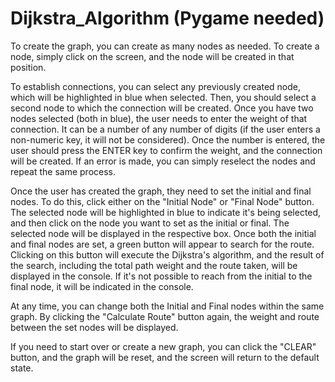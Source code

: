 # Dijkstra_Algorithm (Pygame needed)
To create the graph, you can create as many nodes as needed. To create a node, simply click on the screen, and the node will be created in that position.

To establish connections, you can select any previously created node, which will be highlighted in blue when selected. Then, you should select a second node to which the connection will be created. Once you have two nodes selected (both in blue), the user needs to enter the weight of that connection. It can be a number of any number of digits (if the user enters a non-numeric key, it will not be considered). Once the number is entered, the user should press the ENTER key to confirm the weight, and the connection will be created. If an error is made, you can simply reselect the nodes and repeat the same process.

Once the user has created the graph, they need to set the initial and final nodes. To do this, click either on the "Initial Node" or "Final Node" button. The selected node will be highlighted in blue to indicate it's being selected, and then click on the node you want to set as the initial or final. The selected node will be displayed in the respective box. Once both the initial and final nodes are set, a green button will appear to search for the route. Clicking on this button will execute the Dijkstra's algorithm, and the result of the search, including the total path weight and the route taken, will be displayed in the console. If it's not possible to reach from the initial to the final node, it will be indicated in the console.

At any time, you can change both the Initial and Final nodes within the same graph. By clicking the "Calculate Route" button again, the weight and route between the set nodes will be displayed.

If you need to start over or create a new graph, you can click the "CLEAR" button, and the graph will be reset, and the screen will return to the default state.
